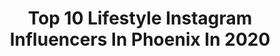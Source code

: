 ---
title: Top 10 Lifestyle Instagram Influencers In Phoenix In 2020
description: >-
  Find top lifestyle Instagram influencers in Phoenix in 2020. Most popular hashtags: #arizona #phoenix #lifestyle #ootd.
platform: Instagram
profiles:
  - username: "whatlolalikes"
    fullname: >-
      LOLA
    location: "United States"
    followers: 328524
    engagement: 239
    commentsToLikes: 0.018871
    id: ck0ub2zoydosb0i19d3bit2nk
    verified: false
    hashtags: "#hellofreshpartner, #evereveofficial, #cowboydad, #tommeetippee"
  - username: "jordibago"
    fullname: >-
      Jordi Bago🏁
    location: "United States"
    followers: 82875
    engagement: 341
    commentsToLikes: 0.001870
    id: ck0txo59zjukj0i19czl1rx94
    verified: false
    hashtags: "#green, #moab, #power, #rideinstyle"
  - username: "thehedgehoghollow"
    fullname: >-
      Alexandra
    location: "United States"
    followers: 21307
    engagement: 313
    commentsToLikes: 0.056164
    id: ck0ue24kckc7e0i19kjgcrlu4
    verified: false
    hashtags: "#papercraft, #cardstamping, #sublimationdesign, #hedgehog"
  - username: "tactical_sunflower"
    fullname: >-
      Katrina Palmer
    location: "United States"
    followers: 6860
    engagement: 682
    commentsToLikes: 0.026438
    id: ck0vx80lkxlvb0i1978kqjjpb
    verified: false
    hashtags: "#roguefitness, #sunflowers, #determination, #strong"
  - username: "audreymilesxoxo"
    fullname: >-
      Official Audrey Miles
    location: "United States"
    followers: 52848
    engagement: 294
    commentsToLikes: 0.022627
    id: ck5q6fbv8x5ob0i11t5n8ju7x
    verified: false
    hashtags: "#bikinibabe, #arizona, #fitness, #fitnessaddict"
  - username: "tedwimbush"
    fullname: >-
      Ted Wimbush
    location: "United States"
    followers: 68397
    engagement: 156
    commentsToLikes: 0.037718
    id: ck5chrcabrbkl0i11io804u88
    verified: false
    hashtags: ""
  - username: "marisa_babe312"
    fullname: >-
      Marisa Valdovinos💋
    location: "United States"
    followers: 10392
    engagement: 862
    commentsToLikes: 0.055540
    id: ck5c3al3gyx0n0i11i2w5ssq9
    verified: false
    hashtags: "#countdown, #sundayfunday, #cholalocaclothing, #dukesphotography"
  - username: "derekhurtado"
    fullname: >-
      Derek Hurtado
    location: "United States"
    followers: 19530
    engagement: 109
    commentsToLikes: 0.049353
    id: ck55m0hww2wap0i11wotejj96
    verified: false
    hashtags: "#airbnb, #entrepreneur, #newyearsresolution, #puppyhalloween"
  - username: "kelly_rodenburg"
    fullname: >-
      Kelly Rodenburg RN, BSN
    location: "United States"
    followers: 6265
    engagement: 587
    commentsToLikes: 0.128444
    id: ck5ztaklp01r20i14ircn4klw
    verified: false
    hashtags: "#registerednurse, #liketkit, #internationalwomensday, #travel"
  - username: "stylesrevealed"
    fullname: >-
      SUSAN
    location: "United States"
    followers: 33695
    engagement: 330
    commentsToLikes: 0.049251
    id: ck5c23bwtwguc0i111agtwl57
    verified: false
    hashtags: "#myfirstlove, #dukeslajolla, #communalcoffee, #ournewweekendactivity"
---